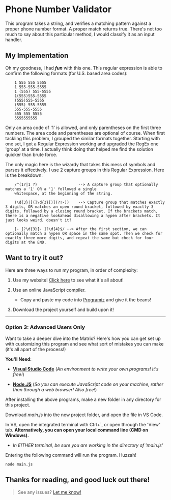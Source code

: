 # Phone Number Validator

This program takes a string, and verifies a matching pattern against a proper phone number format. A proper match returns true. There's not too much to say about this particular method, I would classify it as an input handler.

## My Implementation

Oh my goodness, I had ***fun*** with this one. This regular expression is able to confirm the following formats (for U.S. based area codes):

        1 555 555 5555
        1 555-555-5555
        1 (555) 555-5555
        1(555)555-5555
        (555)555-5555
        (555) 555-5555
        555-555-5555
        555 555 5555
        5555555555

Only an area code of '1' is allowed, and only parentheses on the first three numbers. The area code and parentheses are optional of course. When first tackling this problem, I grouped the similar formats together. Starting with one set, I got a Regular Expression working and upgraded the RegEx one 'group' at a time. I actually think doing that helped me find the solution quicker than brute force.

The only magic here is the wizardy that takes this mess of symbols and parses it effectively. I use 2 capture groups in this Regular Expression. Here is the breakdown:

        /^(1?|1 ?)                  --> A capture group that optionally matches a '1' OR a '1' followed a single
        whitespace, at the beginning of the string.

        (\d{3}|[(]\d{3}[)](?!-))    --> Capture group that matches exactly 3 digits, OR matches an open round bracket, followed by exactly 3 digits, followed by a closing round bracket. If the brackets match, there is a negative lookahead disallowing a hypen after brackets. It just looks weird, doesn't it?

        [- ]?\d{3}[- ]?\d{4}$/ --> After the first section, we can optionally match a hypen OR space in the same spot. Then we check for exactly three more digits, and repeat the same but check for four digits at the END.

## Want to try it out?
Here are three ways to run my program, in order of complexity:

1) Use my website! [Click here](https://www.DeveloperSean.com) to see what it's all about!

2) Use an online JavaScript compiler.
    - Copy and paste my code into [Programiz](https://www.programiz.com/javascript/online-compiler/) and give it the beans!

3) Download the project yourself and build upon it! 

---

### Option 3: Advanced Users Only
Want to take a deeper dive into the Matrix? Here's how you can get set up with customizing 
this program and see what sort of mistakes you can make (it's all apart of the process!)  

**You'll Need:**

* [**Visual Studio Code**](https://code.visualstudio.com/) (*An environment to write your own programs! It's free!*)

* [**Node.JS**](https://nodejs.org/en) (*So you can execute JavaScript code on your machine, rather than through a web browser! Also free!*)

After installing the above programs, make a new folder in any directory for this project.  

Download *main.js* into the new project folder, and open the file in VS Code.  

In VS, open the integrated terminal with Ctrl+`, or open through the 'View' tab. **Alternatively, you can open your local command line (CMD on Windows).**  
- *In EITHER terminal, be sure you are working in the directory of 'main.js'*  

Entering the following command will run the program. Huzzah!

```
node main.js
```

Thanks for reading, and good luck out there!
---
> See any issues? [Let me know!](https://www.DeveloperSean.com)